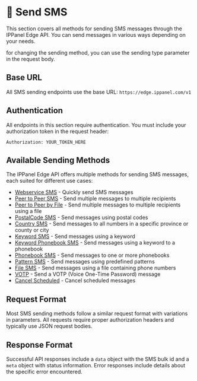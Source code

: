 # 📨 Send SMS

This section covers all methods for sending SMS messages through the IPPanel Edge API. You can send messages in various ways depending on your needs.

for changing the sending method, you can use the sending type parameter in the request body.
## Base URL

All SMS sending endpoints use the base URL: `https://edge.ippanel.com/v1`

## Authentication

All endpoints in this section require authentication. You must include your authorization token in the request header:

```
Authorization: YOUR_TOKEN_HERE
```

## Available Sending Methods

The IPPanel Edge API offers multiple methods for sending SMS messages, each suited for different use cases:

- [Webservice SMS](./webservice) - Quickly send SMS messages
- [Peer to Peer SMS](./peer-to-peer) - Send multiple messages to multiple recipients
- [Peer to Peer by File](./peer-to-peer-file) - Send multiple messages to multiple recipients using a file
- [PostalCode SMS](./postalcode) - Send messages using postal codes
- [Country SMS](./country) - Send messages to all numbers in a specific province or county or city
- [Keyword SMS](./keyword) - Send messages using a keyword
- [Keyword Phonebook SMS](./keyword-phonebook) - Send messages using a keyword to a phonebook
- [Phonebook SMS](./phonebook) - Send messages to one or more phonebooks
- [Pattern SMS](./pattern) - Send messages using predefined patterns
- [File SMS](./file) - Send messages using a file containing phone numbers
- [VOTP](./votp) - Send a VOTP (Voice One-Time Password) message
- [Cancel Scheduled](./cancel-scheduled) - Cancel scheduled messages

## Request Format

Most SMS sending methods follow a similar request format with variations in parameters. All requests require proper authorization headers and typically use JSON request bodies.

## Response Format

Successful API responses include a `data` object with the SMS bulk id and a `meta` object with status information. Error responses include details about the specific error encountered.
